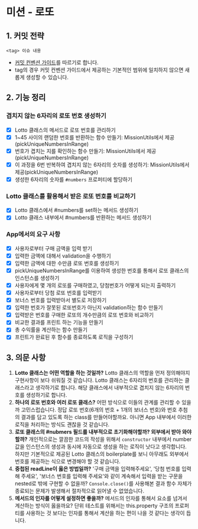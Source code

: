# 미션 - 로또

## 1. 커밋 전략

```
<tag> 이슈 내용
```

- [커밋 컨벤션 가이드](https://gist.github.com/stephenparish/9941e89d80e2bc58a153)를 따르기로 합니다.
- tag의 경우 커밋 컨벤션 가이드에서 제공하는 기본적인 범위에 일치하지 않으면 새롭게 생성할 수 있습니다.

## 2. 기능 정리

### 겹치지 않는 6자리의 로또 번호 생성하기

- [x] Lotto 클래스의 메서드로 로또 번호를 관리하기
- [x] 1~45 사이의 랜덤한 번호를 반환하는 함수 만들기: MissionUtils에서 제공(pickUniqueNumbersInRange)
- [x] 번호가 겹치는 지를 확인하는 함수 만들기: MissionUtils에서 제공(pickUniqueNumbersInRange)
- [x] 이 과정을 6번 반복하여 겹치지 않는 6자리의 숫자를 생성하기: MissionUtils에서 제공(pickUniqueNumbersInRange)
- [x] 생성한 6자리의 숫자를 `#numbers` 프로퍼티에 할당하기

### Lotto 클래스를 활용해서 받은 로또 번호를 비교하기

- [x] Lotto 클래스에서 #numbers를 set하는 메서드 생성하기
- [x] Lotto 클래스 내부에서 #numbers를 반환하는 메서드 생성하기

### App에서의 요구 사항

- [x] 사용자로부터 구매 금액을 입력 받기
- [x] 입력한 금액에 대해서 validation을 수행하기
- [x] 입력한 금액에 대한 수만큼 로또 번호를 생성하기
- [x] pickUniqueNumbersInRange를 이용하여 생성한 번호를 통해서 로또 클래스의 인스턴스를 생성하기
- [x] 사용자에게 몇 개의 로또를 구매하였고, 당첨번호가 어떻게 되는지 출력하기
- [x] 사용자로부터 당첨 로또 번호를 입력받기
- [x] 보너스 번호를 입력받아서 별도로 저장하기
- [x] 입력한 번호가 잘못된 로또번호가 아닌지 validation하는 함수 만들기
- [x] 입력받은 번호를 구매한 로또의 개수만큼의 로또 번호와 비교하기
- [x] 비교한 결과를 프린트 하는 기능을 만들기
- [x] 총 수익률을 계산하는 함수 만들기
- [x] 프린트가 완료된 후 함수를 종료하도록 로직을 구성하기

## 3. 의문 사항

1. **Lotto 클래스는 어떤 역할을 하는 것일까?** Lotto 클래스의 역할을 먼저 정의해야지 구현사항이 보다 쉬워질 것 같습니다. Lotto 클래스는 6자리의 번호를 관리하는 클래스라고 생각하기로 합니다. 해당 클래스에서 내부적으로 겹치지 않는 6자리의 번호를 생성하기로 합니다.
2. **하나의 로또 번호와 여러 로또 클래스?** 어떤 방식으로 이들의 관계를 관리할 수 있을까 고민스럽습니다. 정답 로또 번호(6개의 번호 + 1개의 보너스 번호)와 번호 추첨의 결과를 담고 있도록 하는 class를 만들어야할까요. 아니면 App 내부에서 이러한 로직을 처리하는 방식도 괜찮을 것 같습니다.
3. **로또 클래스의 #nubmers 필드를 내부적으로 초기화해야할까? 외부에서 받아 와야 할까?** 개인적으로는 깔끔한 코드의 작성을 위해서 `constructor` 내부에서 number값을 인스턴스의 생성과 동시에 자동으로 생성을 하는 로직이 낫다고 생각합니다. 하지만 기본적으로 제공된 Lotto 클래스의 boilerplate를 보니 아무래도 외부에서 번호를 제공하는 식으로 변경해야 할 것 같습니다.
4. **중첩된 readLine이 옳은 방법일까?** '구매 금액을 입력해주세요', '당첨 번호를 입력해 주세요', '보너스 번호를 입력해 주세요'와 같이 계속해서 입력을 받는 구문을 nested로 밖에 구현할 수 없을까? `Console.close()`를 사용해본 결과 함수 자체가 종료되는 문제가 발생해서 절차적으로 읽어낼 수 없었습니다.
5. **메서드의 인자를 어떻게 설정하면 좋을까?** 메서드의 인자를 통해서 요소를 넘겨서 계산하는 방식이 옳을까요? 단위 테스트를 위해서는 this.property 구조의 프로퍼티를 사용하는 것 보다는 인자를 통해서 계산을 하는 편이 나을 것 같다는 생각이 듭니다.
